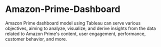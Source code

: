 # Amazon-Prime-Dashboard
 Amazon Prime dashboard model using Tableau can serve various objectives, aiming to analyze, visualize, and derive insights from the data related to Amazon Prime's content, user engagement, performance, customer behavior, and more.
